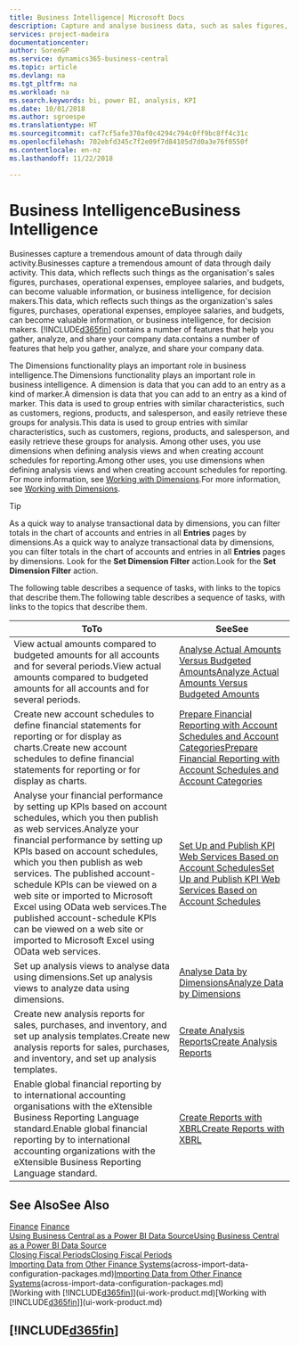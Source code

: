 ```yaml
---
title: Business Intelligence| Microsoft Docs
description: Capture and analyse business data, such as sales figures, purchases, operational expenses, employee salaries, and budgets, that can be valuable information for business intelligence or for decision making.
services: project-madeira
documentationcenter: 
author: SorenGP
ms.service: dynamics365-business-central
ms.topic: article
ms.devlang: na
ms.tgt_pltfrm: na
ms.workload: na
ms.search.keywords: bi, power BI, analysis, KPI
ms.date: 10/01/2018
ms.author: sgroespe
ms.translationtype: HT
ms.sourcegitcommit: caf7cf5afe370af0c4294c794c0ff9bc8ff4c31c
ms.openlocfilehash: 702ebfd345c7f2e09f7d84105d7d0a3e76f0550f
ms.contentlocale: en-nz
ms.lasthandoff: 11/22/2018

---
```

# <a name="business-intelligence"></a><span data-ttu-id="31a6a-103">Business Intelligence</span><span class="sxs-lookup"><span data-stu-id="31a6a-103">Business Intelligence</span></span>
<span data-ttu-id="31a6a-104">Businesses capture a tremendous amount of data through daily activity.</span><span class="sxs-lookup"><span data-stu-id="31a6a-104">Businesses capture a tremendous amount of data through daily activity.</span></span> <span data-ttu-id="31a6a-105">This data, which reflects such things as the organisation's sales figures, purchases, operational expenses, employee salaries, and budgets, can become valuable information, or business intelligence, for decision makers.</span><span class="sxs-lookup"><span data-stu-id="31a6a-105">This data, which reflects such things as the organization's sales figures, purchases, operational expenses, employee salaries, and budgets, can become valuable information, or business intelligence, for decision makers.</span></span> [!INCLUDE[d365fin](includes/d365fin_md.md)] <span data-ttu-id="31a6a-106">contains a number of features that help you gather, analyze, and share your company data.</span><span class="sxs-lookup"><span data-stu-id="31a6a-106">contains a number of features that help you gather, analyze, and share your company data.</span></span>

<span data-ttu-id="31a6a-107">The Dimensions functionality plays an important role in business intelligence.</span><span class="sxs-lookup"><span data-stu-id="31a6a-107">The Dimensions functionality plays an important role in business intelligence.</span></span> <span data-ttu-id="31a6a-108">A dimension is data that you can add to an entry as a kind of marker.</span><span class="sxs-lookup"><span data-stu-id="31a6a-108">A dimension is data that you can add to an entry as a kind of marker.</span></span> <span data-ttu-id="31a6a-109">This data is used to group entries with similar characteristics, such as customers, regions, products, and salesperson, and easily retrieve these groups for analysis.</span><span class="sxs-lookup"><span data-stu-id="31a6a-109">This data is used to group entries with similar characteristics, such as customers, regions, products, and salesperson, and easily retrieve these groups for analysis.</span></span> <span data-ttu-id="31a6a-110">Among other uses, you use dimensions  when defining analysis views and when creating account schedules for reporting.</span><span class="sxs-lookup"><span data-stu-id="31a6a-110">Among other uses, you use dimensions  when defining analysis views and when creating account schedules for reporting.</span></span> <span data-ttu-id="31a6a-111">For more information, see [Working with Dimensions](finance-dimensions.md).</span><span class="sxs-lookup"><span data-stu-id="31a6a-111">For more information, see [Working with Dimensions](finance-dimensions.md).</span></span>

> [!TIP]
> <span data-ttu-id="31a6a-112">As a quick way to analyse transactional data by dimensions, you can filter totals in the chart of accounts and entries in all **Entries** pages by dimensions.</span><span class="sxs-lookup"><span data-stu-id="31a6a-112">As a quick way to analyze transactional data by dimensions, you can filter totals in the chart of accounts and entries in all **Entries** pages by dimensions.</span></span> <span data-ttu-id="31a6a-113">Look for the **Set Dimension Filter** action.</span><span class="sxs-lookup"><span data-stu-id="31a6a-113">Look for the **Set Dimension Filter** action.</span></span>  

<span data-ttu-id="31a6a-114">The following table describes a sequence of tasks, with links to the topics that describe them.</span><span class="sxs-lookup"><span data-stu-id="31a6a-114">The following table describes a sequence of tasks, with links to the topics that describe them.</span></span>  

| <span data-ttu-id="31a6a-115">To</span><span class="sxs-lookup"><span data-stu-id="31a6a-115">To</span></span> | <span data-ttu-id="31a6a-116">See</span><span class="sxs-lookup"><span data-stu-id="31a6a-116">See</span></span> |
| --- | --- |
|<span data-ttu-id="31a6a-117">View actual amounts compared to budgeted amounts for all accounts and for several periods.</span><span class="sxs-lookup"><span data-stu-id="31a6a-117">View actual amounts compared to budgeted amounts for all accounts and for several periods.</span></span>|[<span data-ttu-id="31a6a-118">Analyse Actual Amounts Versus Budgeted Amounts</span><span class="sxs-lookup"><span data-stu-id="31a6a-118">Analyze Actual Amounts Versus Budgeted Amounts</span></span>](bi-how-analyze-actual-versus-budget.md)|
|<span data-ttu-id="31a6a-119">Create new account schedules to define financial statements for reporting or for display as charts.</span><span class="sxs-lookup"><span data-stu-id="31a6a-119">Create new account schedules to define financial statements for reporting or for display as charts.</span></span>|[<span data-ttu-id="31a6a-120">Prepare Financial Reporting with Account Schedules and Account Categories</span><span class="sxs-lookup"><span data-stu-id="31a6a-120">Prepare Financial Reporting with Account Schedules and Account Categories</span></span>](bi-how-work-account-schedule.md)|
|<span data-ttu-id="31a6a-121">Analyse your financial performance by setting up KPIs based on account schedules, which you then publish as web services.</span><span class="sxs-lookup"><span data-stu-id="31a6a-121">Analyze your financial performance by setting up KPIs based on account schedules, which you then publish as web services.</span></span> <span data-ttu-id="31a6a-122">The published account-schedule KPIs can be viewed on a web site or imported to Microsoft Excel using OData web services.</span><span class="sxs-lookup"><span data-stu-id="31a6a-122">The published account-schedule KPIs can be viewed on a web site or imported to Microsoft Excel using OData web services.</span></span>|[<span data-ttu-id="31a6a-123">Set Up and Publish KPI Web Services Based on Account Schedules</span><span class="sxs-lookup"><span data-stu-id="31a6a-123">Set Up and Publish KPI Web Services Based on Account Schedules</span></span>](bi-how-to-set-up-and-publish-kpi-web-services-based-on-account-schedules.md)|
|<span data-ttu-id="31a6a-124">Set up analysis views to analyse data using dimensions.</span><span class="sxs-lookup"><span data-stu-id="31a6a-124">Set up analysis views to analyze data using dimensions.</span></span>|[<span data-ttu-id="31a6a-125">Analyse Data by Dimensions</span><span class="sxs-lookup"><span data-stu-id="31a6a-125">Analyze Data by Dimensions</span></span>](bi-how-analyze-data-dimension.md)|
|<span data-ttu-id="31a6a-126">Create new analysis reports for sales, purchases, and inventory, and set up analysis templates.</span><span class="sxs-lookup"><span data-stu-id="31a6a-126">Create new analysis reports for sales, purchases, and inventory, and set up analysis templates.</span></span>|[<span data-ttu-id="31a6a-127">Create Analysis Reports</span><span class="sxs-lookup"><span data-stu-id="31a6a-127">Create Analysis Reports</span></span>](bi-how-create-analysis-views-reports.md)|
|<span data-ttu-id="31a6a-128">Enable global financial reporting by to international accounting organisations with the eXtensible Business Reporting Language standard.</span><span class="sxs-lookup"><span data-stu-id="31a6a-128">Enable global financial reporting by to international accounting organizations with the eXtensible Business Reporting Language standard.</span></span>|[<span data-ttu-id="31a6a-129">Create Reports with XBRL</span><span class="sxs-lookup"><span data-stu-id="31a6a-129">Create Reports with XBRL</span></span>](bi-create-reports-with-xbrl.md)|

## <a name="see-also"></a><span data-ttu-id="31a6a-130">See Also</span><span class="sxs-lookup"><span data-stu-id="31a6a-130">See Also</span></span>
<span data-ttu-id="31a6a-131">[Finance](finance.md)  </span><span class="sxs-lookup"><span data-stu-id="31a6a-131">[Finance](finance.md)  </span></span>  
[<span data-ttu-id="31a6a-132">Using Business Central as a Power BI Data Source</span><span class="sxs-lookup"><span data-stu-id="31a6a-132">Using Business Central as a Power BI Data Source</span></span>](across-how-use-financials-data-source-powerbi.md)  
[<span data-ttu-id="31a6a-133">Closing Fiscal Periods</span><span class="sxs-lookup"><span data-stu-id="31a6a-133">Closing Fiscal Periods</span></span>](year-close-years-periods.md)  
<span data-ttu-id="31a6a-134">[Importing Data from Other Finance Systems](across-import-data-configuration-packages.md)(across-import-data-configuration-packages.md)</span><span class="sxs-lookup"><span data-stu-id="31a6a-134">[Importing Data from Other Finance Systems](across-import-data-configuration-packages.md)(across-import-data-configuration-packages.md)</span></span>  
<span data-ttu-id="31a6a-135">[Working with [!INCLUDE[d365fin](includes/d365fin_md.md)]](ui-work-product.md)</span><span class="sxs-lookup"><span data-stu-id="31a6a-135">[Working with [!INCLUDE[d365fin](includes/d365fin_md.md)]](ui-work-product.md)</span></span>

## [!INCLUDE[d365fin](includes/free_trial_md.md)]  
 

